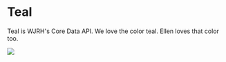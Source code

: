 Teal
====
Teal is WJRH's Core Data API.
We love the color teal. Ellen loves that color too.

![](http://www.color-hex.com/palettes/309.png)
